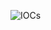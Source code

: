 
![IOCs]([https://github.com/m4now4r/VN_daily_samples/blob/main/LummaC2/lumma_bot_2024-01-03/iocs.PNG)
